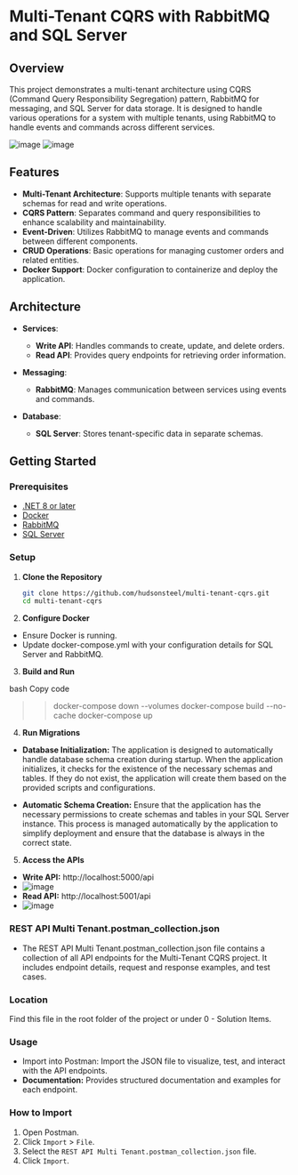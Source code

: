 # Multi-Tenant CQRS with RabbitMQ and SQL Server

## Overview

This project demonstrates a multi-tenant architecture using CQRS (Command Query Responsibility Segregation) pattern, RabbitMQ for messaging, and SQL Server for data storage. It is designed to handle various operations for a system with multiple tenants, using RabbitMQ to handle events and commands across different services.

![image](https://github.com/user-attachments/assets/d98d950e-c621-47be-9f9a-17ee59f4a984)
![image](https://github.com/user-attachments/assets/f1a1c9d1-e1f6-4f6b-b14a-f5a4938365a8)



## Features

- **Multi-Tenant Architecture**: Supports multiple tenants with separate schemas for read and write operations.
- **CQRS Pattern**: Separates command and query responsibilities to enhance scalability and maintainability.
- **Event-Driven**: Utilizes RabbitMQ to manage events and commands between different components.
- **CRUD Operations**: Basic operations for managing customer orders and related entities.
- **Docker Support**: Docker configuration to containerize and deploy the application.

## Architecture

- **Services**: 
  - **Write API**: Handles commands to create, update, and delete orders.
  - **Read API**: Provides query endpoints for retrieving order information.
  
- **Messaging**: 
  - **RabbitMQ**: Manages communication between services using events and commands.

- **Database**: 
  - **SQL Server**: Stores tenant-specific data in separate schemas.

## Getting Started

### Prerequisites

- [.NET 8 or later](https://dotnet.microsoft.com/download)
- [Docker](https://www.docker.com/get-started)
- [RabbitMQ](https://www.rabbitmq.com/download.html)
- [SQL Server](https://www.microsoft.com/en-us/sql-server/sql-server-downloads)

### Setup

1. **Clone the Repository**

   ```bash
   git clone https://github.com/hudsonsteel/multi-tenant-cqrs.git
   cd multi-tenant-cqrs

2. **Configure Docker**

- Ensure Docker is running.
- Update docker-compose.yml with your configuration details for SQL Server and RabbitMQ.

3. **Build and Run**

bash
Copy code
>> docker-compose down --volumes
>> docker-compose build --no-cache
>> docker-compose up

4. **Run Migrations**

- **Database Initialization:** The application is designed to automatically handle database schema creation during startup. When the application initializes, it checks for the existence of the necessary schemas and tables. If they do not exist, the application will create them based on the provided scripts and configurations.
  
- **Automatic Schema Creation:** Ensure that the application has the necessary permissions to create schemas and tables in your SQL Server instance. This process is managed automatically by the application to simplify deployment and ensure that the database is always in the correct state.

5. **Access the APIs**
- **Write API:** http://localhost:5000/api
- ![image](https://github.com/user-attachments/assets/25cfe08e-493f-410f-bd6e-f79bd682c2e4)
- **Read API:** http://localhost:5001/api
- ![image](https://github.com/user-attachments/assets/8f4a0a4f-9fd3-48ad-8d2f-f8a064281aaf)

### REST API Multi Tenant.postman_collection.json
- The REST API Multi Tenant.postman_collection.json file contains a collection of all API endpoints for the Multi-Tenant CQRS project. It includes endpoint details, request and response examples, and test cases.

### Location
Find this file in the root folder of the project or under 0 - Solution Items.

### Usage
- Import into Postman: Import the JSON file to visualize, test, and interact with the API endpoints.
- **Documentation:** Provides structured documentation and examples for each endpoint.

### How to Import
1. Open Postman.
2. Click `Import` > `File`.
3. Select the `REST API Multi Tenant.postman_collection.json` file.
4. Click `Import`.
   

